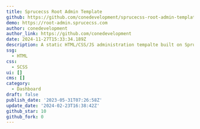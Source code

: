 ```yaml
---
title: Sprucecss Root Admin Template
github: https://github.com/conedevelopment/sprucecss-root-admin-template
demo: https://root-admin.sprucecss.com
author: conedevelopment
author_link: https://github.com/conedevelopment
date: 2024-11-27T15:33:34.189Z
description: A static HTML/CSS/JS administration tempalte built on Spruce CSS.
ssg:
  - HTML
css:
  - SCSS
ui: []
cms: []
category:
  - Dashboard
draft: false
publish_date: '2023-05-31T07:26:58Z'
update_date: '2024-02-23T16:38:42Z'
github_star: 10
github_fork: 0
---
```

